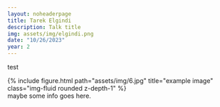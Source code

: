 ```yaml
---
layout: noheaderpage
title: Tarek Elgindi
description: Talk title
img: assets/img/elgindi.png
date: "10/26/2023"
year: 2
---
```


test

<div class="row justify-content-sm-center">
    <div class="col-sm-8 mt-3 mt-md-0">
        {% include figure.html path="assets/img/6.jpg" title="example image" class="img-fluid rounded z-depth-1" %}
    </div>
    <div class="col-sm-4 mt-3 mt-md-0">
        maybe some info goes here.
    </div>
</div>

